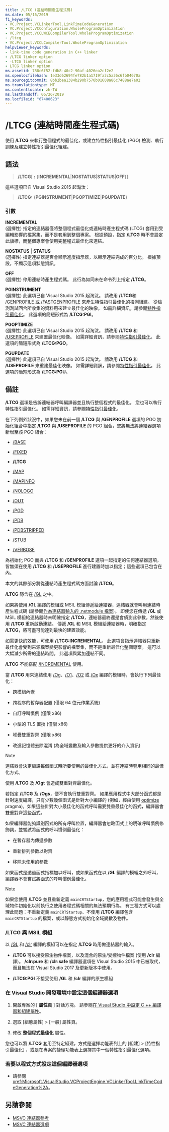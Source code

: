 ```yaml
---
title: /LTCG (連結時間產生程式碼)
ms.date: 05/16/2019
f1_keywords:
- VC.Project.VCLinkerTool.LinkTimeCodeGeneration
- VC.Project.VCConfiguration.WholeProgramOptimization
- VC.Project.VCCLWCECompilerTool.WholeProgramOptimization
- /ltcg
- VC.Project.VCCLCompilerTool.WholeProgramOptimization
helpviewer_keywords:
- link-time code generation in C++ linker
- /LTCG linker option
- -LTCG linker option
- LTCG linker option
ms.assetid: 788c6f52-fdb8-40c2-90af-4026ea2cf2e2
ms.openlocfilehash: 1e33d62694fe782b1a1719fa3c5a36c6fb04670a
ms.sourcegitcommit: 8bb2bea1384b290b7570b01608a86c7488ae7a02
ms.translationtype: MT
ms.contentlocale: zh-TW
ms.lasthandoff: 06/26/2019
ms.locfileid: "67400623"
---
```

# <a name="ltcg-link-time-code-generation"></a>/LTCG (連結時間產生程式碼)

使用 **/LTCG** 來執行整個程式的最佳化，或建立特性指引最佳化 (PGO) 檢測、執行訓練及建立特性指引最佳化組建。

## <a name="syntax"></a>語法

> **/LTCG**[ **:** {**INCREMENTAL**|**NOSTATUS**|**STATUS**|**OFF**}]

這些選項已自 Visual Studio 2015 起淘汰：

> **/LTCG:** {**PGINSTRUMENT**|**PGOPTIMIZE**|**PGUPDATE**}

### <a name="arguments"></a>引數

**INCREMENTAL**<br/>
(選擇性) 指定的連結器僅將整個程式最佳化或連結時產生程式碼 (LTCG) 套用到受編輯影響的檔案集，而不是套用到整個專案。 根據預設，指定 **/LTCG** 時不會設定此旗標，而整個專案會使用完整程式最佳化來連結。

**NOSTATUS** &#124; **STATUS**<br/>
(選擇性) 指定連結器是否會顯示進度指示器，以顯示連結完成的百分比。 根據預設，不顯示這項狀態資訊。

**OFF**<br/>
(選擇性) 停用連結時產生程式碼。 此行為如同未在命令列上指定 **/LTCG**。

**PGINSTRUMENT**<br/>
(選擇性) 此選項已自 Visual Studio 2015 起淘汰。 請改用 **/LTCG**和 [/GENPROFILE 或 /FASTGENPROFILE](genprofile-fastgenprofile-generate-profiling-instrumented-build.md) 來產生特性指引最佳化的檢測組建。 從檢測測試回合所收集的資料用來建立最佳化的映像。 如需詳細資訊，請參閱[特性指引最佳化](../profile-guided-optimizations.md)。 此選項的簡短形式為 **/LTCG:PGI**。

**PGOPTIMIZE**<br/>
(選擇性) 此選項已自 Visual Studio 2015 起淘汰。 請改用 **/LTCG** 和 [/USEPROFILE](useprofile.md) 來建置最佳化映像。 如需詳細資訊，請參閱[特性指引最佳化](../profile-guided-optimizations.md)。 此選項的簡短形式為 **/LTCG:PGO**。

**PGUPDATE**<br/>
(選擇性) 此選項已自 Visual Studio 2015 起淘汰。 請改用 **/LTCG** 和 **/USEPROFILE** 來重建最佳化映像。 如需詳細資訊，請參閱[特性指引最佳化](../profile-guided-optimizations.md)。 此選項的簡短形式為 **/LTCG:PGU**。

## <a name="remarks"></a>備註

**/LTCG** 選項是告訴連結器呼叫編譯器並且執行整個程式的最佳化。 您也可以執行特性指引最佳化。 如需詳細資訊，請參閱[特性指引最佳化](../profile-guided-optimizations.md)。

在下列例外狀況中，如果您未在前一個 **/LTCG** 與 **/GENPROFILE** 選項的 PGO 初始化組合中指定 **/LTCG** 與 **/USEPROFILE** 的 PGO 組合，您將無法將連結器選項新增至該 PGO 組合：

- [/BASE](base-base-address.md)

- [/FIXED](fixed-fixed-base-address.md)

- **/LTCG**

- [/MAP](map-generate-mapfile.md)

- [/MAPINFO](mapinfo-include-information-in-mapfile.md)

- [/NOLOGO](nologo-suppress-startup-banner-linker.md)

- [/OUT](out-output-file-name.md)

- [/PGD](pgd-specify-database-for-profile-guided-optimizations.md)

- [/PDB](pdb-use-program-database.md)

- [/PDBSTRIPPED](pdbstripped-strip-private-symbols.md)

- [/STUB](stub-ms-dos-stub-file-name.md)

- [/VERBOSE](verbose-print-progress-messages.md)

為初始化 PGO 而與 **/LTCG** 和 **/GENPROFILE** 選項一起指定的任何連結器選項，皆無須在使用 **/LTCG** 和 **/USEPROFILE** 進行建置時加以指定；這些選項已包含在內。

本文的其餘部分將從連結時產生程式碼方面討論 **/LTCG**。

**/LTCG** 隱含在 [/GL](gl-whole-program-optimization.md) 之中。

如果將使用 **/GL** 編譯的模組或 MSIL 模組傳遞給連結器，連結器就會叫用連結時產生程式碼 (請參閱[作為連結器輸入的 .netmodule 檔案](netmodule-files-as-linker-input.md))。 即使您在傳遞 **/GL** 或 MSIL 模組給連結器時未明確指定 **/LTCG**，連結器最終還是會偵測此參數，然後使用 **/LTCG** 重新啟動連結。 傳遞 **/GL** 和 MSIL 模組給連結器時，明確指定 **/LTCG**，將可盡可能達到最快的建置效能。

如需更快的效能，可使用 **/LTCG:INCREMENTAL**。 此選項會指示連結器只重新最佳化會受到來源檔案變更影響的檔案集，而不是重新最佳化整個專案。 這可以大幅減少所需的連結時間。 此選項與累加連結不同。

**/LTCG** 不能搭配 [/INCREMENTAL](incremental-link-incrementally.md) 使用。

當 **/LTCG** 用來連結使用 [/Og](og-global-optimizations.md)、[/O1](o1-o2-minimize-size-maximize-speed.md)、[/O2](o1-o2-minimize-size-maximize-speed.md) 或 [/Ox](ox-full-optimization.md) 編譯的模組時，會執行下列最佳化：

- 跨模組內嵌

- 跨程序的暫存器配置 (僅限 64 位元作業系統)

- 自訂呼叫慣例 (僅限 x86)

- 小型的 TLS 置換 (僅限 x86)

- 堆疊雙重對齊 (僅限 x86)

- 改進記憶體去除混淆 (為全域變數及輸入參數提供更好的介入資訊)

> [!NOTE]
> 連結器會決定編譯每個函式時所要使用的最佳化方式，並在連結時套用相同的最佳化方式。

使用 **/LTCG** 及 **/Ogt** 會造成雙重對齊最佳化。

若指定 **/LTCG** 及 **/Ogs**，便不會執行雙重對齊。 如果應用程式中大部分函式都是針對速度編譯，只有少數幾個函式是針對大小編譯的 (例如，經由使用 [optimize](../../preprocessor/optimize.md) pragma)，如果這些針對大小最佳化的函式呼叫需要雙重最佳化的函式，編譯器會雙重對齊這些函式。

如果編譯器能夠識別函式的所有呼叫位置，編譯器會忽略函式上的明確呼叫慣例修飾詞，並嘗試將函式的呼叫慣例最佳化：

- 在暫存器內傳遞參數

- 重新排列參數以對齊

- 移除未使用的參數

如果函式是透過函式指標加以呼叫，或如果函式在以 **/GL** 編譯的模組之外呼叫，編譯器不會嘗試將函式的呼叫慣例最佳化。

> [!NOTE]
> 如果您使用 **/LTCG** 並且重新定義 `mainCRTStartup`，您的應用程式可能會發生與全域物件初始化以前執行之使用者程式碼相關的無法預期行為。 有三種方式可以處理此問題：不重新定義 `mainCRTStartup`、不使用 **/LTCG** 編譯包含 `mainCRTStartup` 的檔案，或以靜態方式初始化全域變數及物件。

### <a name="ltcg-and-msil-modules"></a>/LTCG 與 MSIL 模組

以 [/GL](gl-whole-program-optimization.md) 和 [/clr](clr-common-language-runtime-compilation.md) 編譯的模組可以在指定 **/LTCG** 時用做連結器的輸入。

- **/LTCG** 可以接受原生物件檔案，以及混合的原生/受控物件檔案 (使用 **/clr** 編譯)。 **/clr:pure** 和 **/clr:safe** 編譯器選項在 Visual Studio 2015 中已被取代，而且無法在 Visual Studio 2017 及更新版本中使用。

- **/LTCG:PGI** 不接受使用 **/GL** 和 **/clr** 編譯的原生模組

### <a name="to-set-this-compiler-option-in-the-visual-studio-development-environment"></a>在 Visual Studio 開發環境中設定這個編譯器選項

1. 開啟專案的 [ **屬性頁** ] 對話方塊。 請參閱[在 Visual Studio 中設定 C ++ 編譯器和組建屬性](../working-with-project-properties.md)。

1. 選取 [組態屬性]   > [一般]  屬性頁。

1. 修改 **整個程式最佳化** 屬性。

您也可以將 **/LTCG** 套用至特定組建，方式是選擇功能表列上的 [組建]   > [特性指引最佳化]  ，或是在專案的捷徑功能表上選擇其中一個特性指引最佳化選項。

### <a name="to-set-this-compiler-option-programmatically"></a>若要以程式方式設定這個編譯器選項

- 請參閱 <xref:Microsoft.VisualStudio.VCProjectEngine.VCLinkerTool.LinkTimeCodeGeneration%2A>。

## <a name="see-also"></a>另請參閱

- [MSVC 連結器參考](linking.md)
- [MSVC 連結器選項](linker-options.md)
